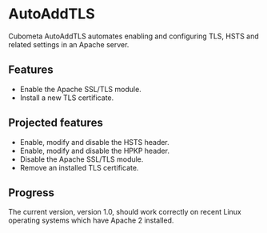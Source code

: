 # AutoAddTLS
Cubometa AutoAddTLS automates enabling and configuring TLS, HSTS and related settings in an Apache server.

## Features
* Enable the Apache SSL/TLS module.
* Install a new TLS certificate.

## Projected features
* Enable, modify and disable the HSTS header.
* Enable, modify and disable the HPKP header.
* Disable the Apache SSL/TLS module.
* Remove an installed TLS certificate.

## Progress
The current version, version 1.0, should work correctly on recent Linux operating systems which have Apache 2 installed.
